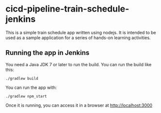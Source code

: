 # cicd-pipeline-train-schedule-jenkins

This is a simple train schedule app written using nodejs. It is intended to be used as a sample application for a series of hands-on learning activities.

## Running the app in Jenkins

You need a Java JDK 7 or later to run the build. You can run the build like this:

    ./gradlew build

You can run the app with:

    ./gradlew npm_start

Once it is running, you can access it in a browser at [http://localhost:3000](http://localhost:3000)
